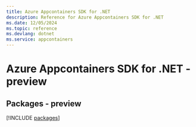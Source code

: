 ```yaml
---
title: Azure Appcontainers SDK for .NET
description: Reference for Azure Appcontainers SDK for .NET
ms.date: 12/05/2024
ms.topic: reference
ms.devlang: dotnet
ms.service: appcontainers
---
```

# Azure Appcontainers SDK for .NET - preview
## Packages - preview
[!INCLUDE [packages](appcontainers-index.md)]